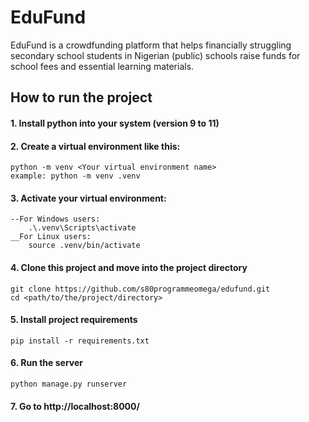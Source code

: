 # EduFund
EduFund is a crowdfunding platform that helps financially struggling secondary school students in Nigerian (public) schools raise funds for school fees and essential learning materials.


## How to run the project

#### 1. Install python into your system (version 9 to 11)

#### 2. Create a virtual environment like this:
    python -m venv <Your virtual environment name>
    example: python -m venv .venv

#### 3. Activate your virtual environment:
    --For Windows users:
        .\.venv\Scripts\activate
    __For Linux users:
        source .venv/bin/activate

#### 4. Clone this project and move into the project directory
    git clone https://github.com/s80programmeomega/edufund.git
    cd <path/to/the/project/directory>

#### 5. Install project requirements
    pip install -r requirements.txt

#### 6. Run the server
    python manage.py runserver

#### 7. Go to http://localhost:8000/
